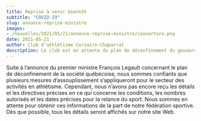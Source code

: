 ```yaml
---
title: Reprise à venir bientôt
subtitle: "COVID-19"
slug: annonce-reprise-ministre
images:
- /nouvelles/2021/05/21/annonce-reprise-ministre/couverture.png
date: 2021-05-21
author: Club d’athlétisme Corsaire-Chaparral
description: Le club est en attente du plan de déconfinement du gouvernement.
---
```


Suite à l’annonce du premier ministre François Legault concernant le plan de déconfinement de la société québécoise, nous sommes confiants que plusieurs mesures d’assouplissement s’appliqueront pour le secteur des activités en athlétisme.
Cependant, nous n’avons pas encore reçu les détails et les directives précises en ce qui concerne les conditions, les nombres autorisés et les dates précises pour la relance du sport.
Nous sommes en attente pour obtenir ces informations de la part de notre fédération sportive.
Dès que possible, tous les détails seront affichés sur notre site Web.